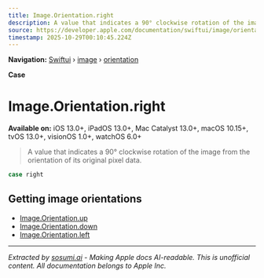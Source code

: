 ```yaml
---
title: Image.Orientation.right
description: A value that indicates a 90° clockwise rotation of the image from the orientation of its original pixel data.
source: https://developer.apple.com/documentation/swiftui/image/orientation/right
timestamp: 2025-10-29T00:10:45.224Z
---
```


**Navigation:** [Swiftui](/documentation/swiftui) › [image](/documentation/swiftui/image) › [orientation](/documentation/swiftui/image/orientation)

**Case**

# Image.Orientation.right

**Available on:** iOS 13.0+, iPadOS 13.0+, Mac Catalyst 13.0+, macOS 10.15+, tvOS 13.0+, visionOS 1.0+, watchOS 6.0+

> A value that indicates a 90° clockwise rotation of the image from the orientation of its original pixel data.

```swift
case right
```

## Getting image orientations

- [Image.Orientation.up](/documentation/swiftui/image/orientation/up)
- [Image.Orientation.down](/documentation/swiftui/image/orientation/down)
- [Image.Orientation.left](/documentation/swiftui/image/orientation/left)

---

*Extracted by [sosumi.ai](https://sosumi.ai) - Making Apple docs AI-readable.*
*This is unofficial content. All documentation belongs to Apple Inc.*
